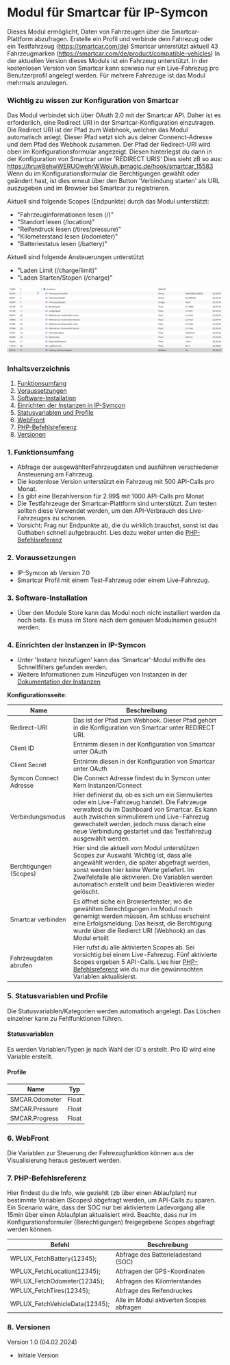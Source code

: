 # Modul für Smartcar für IP-Symcon
Dieses Modul ermöglicht, Daten von Fahrzeugen über die Smartcar-Plattform abzufragen. 
Erstelle ein Profil und verbinde dein Fahrezug oder ein Testfahrzeug (https://smartcar.com/de)
Smartcar unterstützt aktuell 43 Fahrzeugmarken (https://smartcar.com/de/product/compatible-vehicles)
In der aktuellen Version dieses Moduls ist ein Fahrzeug unterstützt.
In der kostenlosen Version von Smartcar kann sowieso nur ein Live-Fahrezug pro Benutzerprofil angelegt werden.
Für mehrere Fahrezuge ist das Modul mehrmals anzulegen.

### Wichtig zu wissen zur Konfiguration von Smartcar
Das Modul verbindet sich über OAuth 2.0 mit der Smartcar API. 
Daher ist es erforderlich, eine Redirect URI in der Smartcar-Konfiguration einzutragen. 
Die Redirect URI ist der Pfad zum Webhook, welchen das Modul automatisch anlegt. 
Dieser Pfad setzt sich aus deiner Connenct-Adresse und dem Pfad des Webhook zusammen. 
Der Pfad der Redirect-URI wird oben im Konfigurationsformular angezeigt. 
Diesen hinterlegst du dann in der Konfiguration von Smartcar unter 'REDIRECT URIS' Dies sieht zB so aus: https://hruw8ehwWERUOwehrWWoiuh.ipmagic.de/hook/smartcar_15583
Wenn du im Konfigurationsformular die Berchtigungen gewählt oder geändert hast, ist dies erneut über den Button 'Verbindung starten' als URL auszugeben und im Browser bei Smartcar zu registrieren.


Aktuell sind folgende Scopes (Endpunkte) durch das Modul unterstützt:
* "Fahrzeuginformationen lesen (/)"
* "Standort lesen (/location)"
* "Reifendruck lesen (/tires/pressure)"
* "Kilometerstand lesen (/odometer)"
* "Batteriestatus lesen (/battery)"

Aktuell sind folgende Ansteuerungen unterstützt
* "Laden Limit (/charge/limit)"
* "Laden Starten/Stopen (/charge)"

![alt text](image.png)


### Inhaltsverzeichnis

1. [Funktionsumfang](#1-funktionsumfang)
2. [Voraussetzungen](#2-voraussetzungen)
3. [Software-Installation](#3-software-installation)
4. [Einrichten der Instanzen in IP-Symcon](#4-einrichten-der-instanzen-in-ip-symcon)
5. [Statusvariablen und Profile](#5-statusvariablen-und-profile)
6. [WebFront](#6-webfront)
7. [PHP-Befehlsreferenz](#7-php-befehlsreferenz)
8. [Versionen](#8-versionen)

### 1. Funktionsumfang

* Abfrage der ausgewählterFahrzeugdaten und ausführen verschiedener Ansteuerung am Fahrzeug.
* Die kostenlose Version unterstützt ein Fahrzeug mit 500 API-Calls pro Monat.
* Es gibt eine Bezahlversion für 2.99$ mit 1000 API-Calls pro Monat
* Die Testfahrzeuge der Smartcar-Plattform sind unterstützt. Zum testen sollten diese Verwendet werden, um den API-Verbrauch des Live-Fahrzeuges zu schonen.
* Vorsicht: Frag nur Endpunkte ab, die du wirklich brauchst, sonst ist das Guthaben schnell aufgebraucht. Lies dazu weiter unten die [PHP-Befehlsreferenz](#7-php-befehlsreferenz)

### 2. Voraussetzungen

- IP-Symcon ab Version 7.0
- Smartcar Profil mit einem Test-Fahrzeug oder einem Live-Fahrezug.

### 3. Software-Installation

* Über den Module Store kann das Modul noch nicht installiert werden da noch beta. Es muss im Store nach dem genauen Modulnamen gesucht werden.

### 4. Einrichten der Instanzen in IP-Symcon

- Unter 'Instanz hinzufügen' kann das 'Smartcar'-Modul mithilfe des Schnellfilters gefunden werden.  
- Weitere Informationen zum Hinzufügen von Instanzen in der [Dokumentation der Instanzen](https://www.symcon.de/service/dokumentation/konzepte/instanzen/#Instanz_hinzufügen)

__Konfigurationsseite__:

Name     | Beschreibung
-------- | ------------------
Redirect-URI                |  Das ist der Pfad zum Webhook. Dieser Pfad gehört in die Konfiguration von Smartcar unter REDIRECT URI.
Client ID                   |  Entnimm diesen in der Konfiguration von Smartcar unter OAuth
Client Secret               |  Entnimm diesen in der Konfiguration von Smartcar unter OAuth
Symcon Connect Adresse      |  Die Connect Adresse findest du in Symcon unter Kern Instanzen/Connect
Verbindungsmodus            |  Hier definierst du, ob es sich um ein Simmuliertes oder ein Live-Fahrzeug handelt. Die Fahrzeuge verwaltest du im Dashboard von Smartcar. Es kann auch zwischen simmulierem und Live-Fahrezug gewechstelt werden, jedoch muss danach eine neue Verbindung gestartet und das Testfahrezug ausgewählt werden.
Berchtigungen (Scopes)      |  Hier sind die aktuell vom Modul unterstützen Scopes zur Auswahl. Wichtig ist, dass alle angewählt werden, die später abgefragt werden, sonst werden hier keine Werte geliefert. Im Zweifelsfalle alle aktivieren. Die Variablen werden automatisch erstellt und beim Deaktivieren wieder gelöscht.
Smartcar verbinden         |  Es öffnet siche ein Browserfenster, wo die gewählten Berechtigungen im Modul noch genemigt werden müssen. Am schluss erscheint eine Erfolgsmeldung. Das heisst, die Berchtigung wurde über die Redierct URI (Webhook) an das Modul erteilt
Fahrzeugdaten abrufen       |  Hier rufst du alle aktivierten Scopes ab. Sei vorsichtig bei einem Live-Fahrezug. Fünf aktivierte Scopes ergeben 5 API-Calls. Lies hier [PHP-Befehlsreferenz](#7-php-befehlsreferenz) wie du nur die gewünnschten Variablen aktualisierst.


### 5. Statusvariablen und Profile

Die Statusvariablen/Kategorien werden automatisch angelegt. Das Löschen einzelner kann zu Fehlfunktionen führen.

#### Statusvariablen

Es werden Variablen/Typen je nach Wahl der ID's erstellt. Pro ID wird eine Variable erstellt.

#### Profile

Name   | Typ
------ | ------- 
SMCAR.Odometer   |  Float  
SMCAR.Pressure   |  Float   
SMCAR.Progress   |  Float  

### 6. WebFront

Die Variablen zur Steuerung der Fahrezugfunktion können aus der Visualisierung heraus gesteuert werden.

### 7. PHP-Befehlsreferenz

Hier findest du die Info, wie geziehlt (zb über einen Ablaufplan) nur bestimmte Variablen (Scopes) abgefragt werden, um API-Calls zu sparen. 
Ein Scenario wäre, dass der SOC nur bei aktiviertem Ladevorgang alle 15min über einen Ablaufplan aktualisiert wird.
Beachte, dass nur im Konfigurationsformuler (Berechtigungen) freigegebene Scopes abgefragt werden können.

Befehl   | Beschreibung
------ | -------
WPLUX_FetchBattery(12345);      |   Abfrage des Batterieladestand (SOC)
WPLUX_FetchLocation(12345);     |   Abfragen der GPS-Koordinaten
WPLUX_FetchOdometer(12345);     |   Abfragen des Kilomterstandes
WPLUX_FetchTires(12345);        |   Abfrage des Reifendruckes
WPLUX_FetchVehicleData(12345);  |   Alle im Modul aktiverten Scopes abfragen

### 8. Versionen

Version 1.0 (04.02.2024)

- Initiale Version